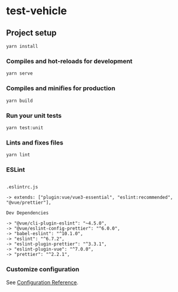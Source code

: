 # test-vehicle

## Project setup
```
yarn install
```

### Compiles and hot-reloads for development
```
yarn serve
```

### Compiles and minifies for production
```
yarn build
```

### Run your unit tests
```
yarn test:unit
```

### Lints and fixes files
```
yarn lint
```

### ESLint
````

.eslintrc.js

-> extends: ["plugin:vue/vue3-essential", "eslint:recommended", "@vue/prettier"],

Dev Dependencies

-> "@vue/cli-plugin-eslint": "~4.5.0",
-> "@vue/eslint-config-prettier": "^6.0.0",
-> "babel-eslint": "^10.1.0",
-> "eslint": "^6.7.2",
-> "eslint-plugin-prettier": "^3.3.1",
-> "eslint-plugin-vue": "^7.0.0",
-> "prettier": "^2.2.1",

`````

### Customize configuration
See [Configuration Reference](https://cli.vuejs.org/config/).


